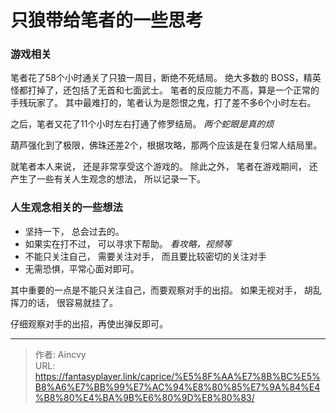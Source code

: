# 只狼带给笔者的一些思考


### 游戏相关

笔者花了58个小时通关了只狼一周目，断绝不死结局。 绝大多数的 BOSS，精英怪都打掉了，还包括了无首和七面武士。 笔者的反应能力不高，算是一个正常的手残玩家了。  其中最难打的，笔者认为是怨恨之鬼，打了差不多6个小时左右。

之后，笔者又花了11个小时左右打通了修罗结局。 *两个蛇眼是真的烦* 

葫芦强化到了极限，佛珠还差2个，根据攻略，那两个应该是在复归常人结局里。

就笔者本人来说， 还是非常享受这个游戏的。 除此之外， 笔者在游戏期间， 还产生了一些有关人生观念的想法， 所以记录一下。

### 人生观念相关的一些想法

- 坚持一下， 总会过去的。
- 如果实在打不过， 可以寻求下帮助。  *看攻略，视频等*
- 不能只关注自己， 需要关注对手， 而且要比较密切的关注对手
- 无需恐惧，平常心面对即可。

其中重要的一点是不能只关注自己，而要观察对手的出招。 如果无视对手， 胡乱挥刀的话， 很容易就挂了。 

仔细观察对手的出招，再使出弹反即可。


---

> 作者: Aincvy  
> URL: https://fantasyplayer.link/caprice/%E5%8F%AA%E7%8B%BC%E5%B8%A6%E7%BB%99%E7%AC%94%E8%80%85%E7%9A%84%E4%B8%80%E4%BA%9B%E6%80%9D%E8%80%83/  

